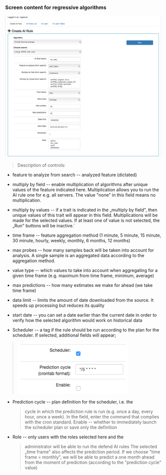 ### Screen content for regressive algorithms

![](./media/media/image66.png)

> Description of controls:

-   feature to analyze from search -- analyzed feature (dictated)

-   multiply by field -- enable multiplication of algorithms after
    unique values of the feature indicated here. Multiplication allows
    you to run the AI rule one for e.g. all servers. The value "none" in
    this field means no multiplication.

-   multiply by values -- if a trait is indicated in the „multiply by
    field", then unique values of this trait will appear in this field.
    Multiplications will be made for the selected values. If at least
    one of value is not selected, the „Run" buttons will be inactive.\`

-   time frame -- feature aggregation method (1 minute, 5 minute, 15
    minute, 30 minute, hourly, weekly, monthly, 6 months, 12 months)

-   max probes -- how many samples back will be taken into account for
    analysis. A single sample is an aggregated data according to the
    aggregation method.

-   value type -- which values to take into account when aggregating for
    a given time frame (e.g. maximum from time frame, minimum, average)

-   max predictions -- how many estimates we make for ahead (we take
    time frame)

-   data limit -- limits the amount of date downloaded from the source.
    It speeds up processing but reduces its quality

-   start date -- you can set a date earlier than the current date in
    order to verify how the selected algorithm would work on historical
    data

-   Scheduler -- a tag if the rule should be run according to the plan
    for the scheduler. If selected, additional fields will appear;

> ![](./media/media/image67.png)

-   Prediction cycle -- plan definition for the scheduler, i.e. the
    > cycle in which the prediction rule is run (e.g. once a day, every
    > hour, once a week). In the field, enter the command that complies
    > with the cron standard. Enable -- whether to immediately launch
    > the scheduler plan or save only the definition

<!-- -->

-   Role -- only users with the roles selected here and the
    > administrator will be able to run the defend AI rules The selected
    > „time frame" also affects the prediction period. If we choose
    > "time frame = monthly", we will be able to predict a one month
    > ahead from the moment of prediction (according to the "prediction
    > cycle" value)
